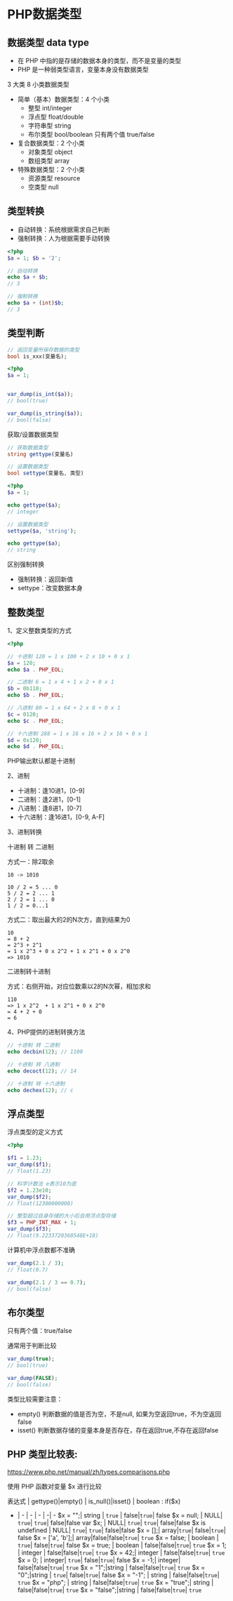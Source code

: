 # PHP数据类型

## 数据类型 data type

- 在 PHP 中指的是存储的数据本身的类型，而不是变量的类型
- PHP 是一种弱类型语言，变量本身没有数据类型

3 大类 8 小类数据类型

- 简单（基本）数据类型：4 个小类
  - 整型 int/integer
  - 浮点型 float/double
  - 字符串型 string
  - 布尔类型 bool/boolean 只有两个值 true/false
- 复合数据类型：2 个小类
  - 对象类型 object
  - 数组类型 array
- 特殊数据类型：2 个小类
  - 资源类型 resource
  - 空类型 null

## 类型转换

- 自动转换：系统根据需求自己判断
- 强制转换：人为根据需要手动转换

```php
<?php
$a = 1; $b = '2';

// 自动转换
echo $a + $b;
// 3

// 强制转换
echo $a + (int)$b;
// 3
```

## 类型判断

```php
// 返回变量所保存数据的类型
bool is_xxx(变量名);
```

```php
<?php
$a = 1;


var_dump(is_int($a));
// bool(true)

var_dump(is_string($a));
// bool(false)
```

获取/设置数据类型

```php
// 获取数据类型
string gettype(变量名)

// 设置数据类型
bool settype(变量名, 类型)
```

```php
<?php
$a = 1;

echo gettype($a);
// integer

// 设置数据类型
settype($a, 'string');

echo gettype($a);
// string

```

区别强制转换

- 强制转换：返回新值
- settype：改变数据本身

## 整数类型

1、定义整数类型的方式

```php
<?php

// 十进制 120 = 1 x 100 + 2 x 10 + 0 x 1
$a = 120;
echo $a . PHP_EOL;

// 二进制 6 = 1 x 4 + 1 x 2 + 0 x 1
$b = 0b110;
echo $b . PHP_EOL;

// 八进制 80 = 1 x 64 + 2 x 8 + 0 x 1
$c = 0120;
echo $c . PHP_EOL;

// 十六进制 288 = 1 x 16 x 16 + 2 x 16 + 0 x 1
$d = 0x120;
echo $d . PHP_EOL;

```

PHP输出默认都是十进制

2、进制

- 十进制：逢10进1，[0-9]
- 二进制：逢2进1，[0-1]
- 八进制：逢8进1，[0-7]
- 十六进制：逢16进1，[0-9, A-F]


3、进制转换

十进制 转 二进制

方式一：除2取余
```
10 -> 1010

10 / 2 = 5 ... 0
5 / 2 = 2 ... 1
2 / 2 = 1 ... 0
1 / 2 = 0...1
```

方式二：取出最大的2的N次方，直到结果为0
```
10 
= 8 + 2
= 2^3 + 2^1
= 1 x 2^3 + 0 x 2^2 + 1 x 2^1 + 0 x 2^0
=> 1010
```

二进制转十进制

方式：右侧开始，对应位数乘以2的N次幂，相加求和

```
110
=> 1 x 2^2  + 1 x 2^1 + 0 x 2^0
= 4 + 2 + 0
= 6
``` 

4、PHP提供的进制转换方法

```php
// 十进制 转 二进制
echo decbin(12); // 1100

// 十进制 转 八进制
echo decoct(12); // 14

// 十进制 转 十六进制
echo dechex(12); // c
```

## 浮点类型

浮点类型的定义方式

```php
<?php

$f1 = 1.23;
var_dump($f1);
// float(1.23)

// 科学计数法 e表示10为底
$f2 = 1.23e10; 
var_dump($f2);
// float(12300000000)

// 整型超过自身存储的大小后会用浮点型存储
$f3 = PHP_INT_MAX + 1;
var_dump($f3);
// float(9.2233720368548E+18)
```

计算机中浮点数都不准确

```php
var_dump(2.1 / 3);
// float(0.7)

var_dump(2.1 / 3 == 0.7);
// bool(false)
```

## 布尔类型

只有两个值：true/false

通常用于判断比较

```php
var_dump(true);
// bool(true)

var_dump(FALSE);
// bool(false)
```

类型比较需要注意：

- empty() 判断数据的值是否为空，不是null, 如果为空返回true，不为空返回false
- isset() 判断数据存储的变量本身是否存在，存在返回true,不存在返回false


## PHP 类型比较表:

https://www.php.net/manual/zh/types.comparisons.php


使用 PHP 函数对变量 $x 进行比较

表达式 | gettype()|empty() | is_null()|isset() | boolean : if($x)
- | - | - | - | -| -
$x = "";| string |  `true` | false|`true`| false
$x = null;  | NULL| `true`| `true`| false|false
var $x; | NULL| `true`| `true`| false|false
$x is undefined | NULL| `true`| `true`| false|false
$x = [];| array|`true`| false|`true`| false
$x = ['a', 'b'];| array|false|false|`true`| `true`
$x = false; | boolean | `true`| false|`true`| false
$x = true; |  boolean | false|false|`true`| `true`
$x = 1; | integer | false|false|`true`| `true`
$x = 42;| integer | false|false|`true`| `true`
$x = 0; | integer|  `true`| false|`true`| false
$x = -1;| integer|  false|false|`true`| `true`
$x = "1";|string |  false|false|`true`| `true`
$x = "0";|string |  `true`| false|`true`| false
$x = "-1"; |  string |  false|false|`true`| `true`
$x = "php"; | string |  false|false|`true`| `true`
$x = "true";| string |  false|false|`true`| `true`
$x = "false";|string |  false|false|`true`| `true`